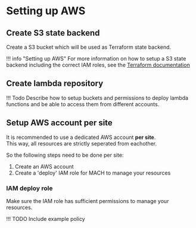 # Setting up AWS

## Create S3 state backend
Create a S3 bucket which will be used as Terraform state backend.

!!! info "Setting up AWS"
    For more information on how to setup a S3 state backend including the correct IAM roles, see the [Terraform documentation](https://www.terraform.io/docs/backends/types/s3.html#s3-bucket-permissions)


## Create lambda repository

!!! Todo
    Describe how to setup buckets and permissions to deploy lambda functions and be able to access them from different accounts.


## Setup AWS account per site

It is recommended to use a dedicated AWS account **per site**.  
This way, all resources are strictly seperated from eachother.

So the following steps need to be done per site:

1. Create an AWS account
2. Create a 'deploy' IAM role for MACH to manage your resources

### IAM deploy role

Make sure the IAM role has sufficient permissions to manage your resources.

!!! TODO 
    Include example policy
